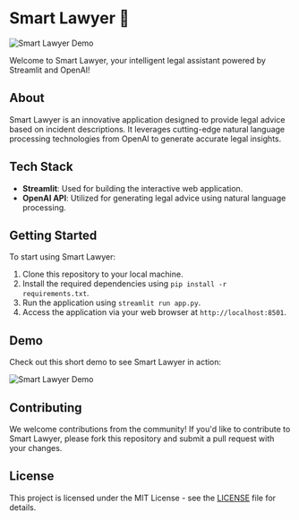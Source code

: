 # Smart Lawyer 🎩

![Smart Lawyer Demo]()

Welcome to Smart Lawyer, your intelligent legal assistant powered by Streamlit and OpenAI!

## About

Smart Lawyer is an innovative application designed to provide legal advice based on incident descriptions. It leverages cutting-edge natural language processing technologies from OpenAI to generate accurate legal insights.

## Tech Stack

- **Streamlit**: Used for building the interactive web application.
- **OpenAI API**: Utilized for generating legal advice using natural language processing.

## Getting Started

To start using Smart Lawyer:

1. Clone this repository to your local machine.
2. Install the required dependencies using `pip install -r requirements.txt`.
3. Run the application using `streamlit run app.py`.
4. Access the application via your web browser at `http://localhost:8501`.

## Demo

Check out this short demo to see Smart Lawyer in action:

![Smart Lawyer Demo](insert_gif_url_here)

## Contributing

We welcome contributions from the community! If you'd like to contribute to Smart Lawyer, please fork this repository and submit a pull request with your changes.



## License

This project is licensed under the MIT License - see the [LICENSE](LICENSE) file for details.

